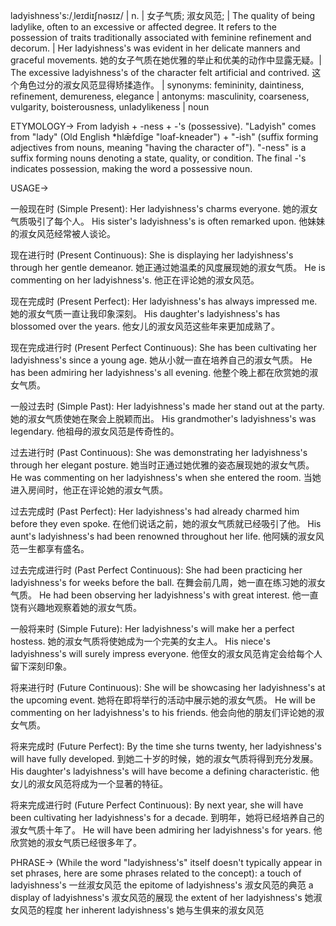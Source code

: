 ladyishness's:/ˌleɪdiɪʃnəsɪz/ | n. |  女子气质; 淑女风范; | The quality of being ladylike, often to an excessive or affected degree.  It refers to the possession of traits traditionally associated with feminine refinement and decorum. | Her ladyishness's was evident in her delicate manners and graceful movements. 她的女子气质在她优雅的举止和优美的动作中显露无疑。|  The excessive ladyishness's of the character felt artificial and contrived.  这个角色过分的淑女风范显得矫揉造作。 | synonyms: femininity, daintiness, refinement, demureness, elegance | antonyms: masculinity, coarseness, vulgarity, boisterousness, unladylikeness | noun


ETYMOLOGY->
From ladyish + -ness + -'s (possessive).  "Ladyish" comes from "lady" (Old English *hlǣfdīge "loaf-kneader") + "-ish" (suffix forming adjectives from nouns, meaning "having the character of"). "-ness" is a suffix forming nouns denoting a state, quality, or condition.  The final -'s indicates possession, making the word a possessive noun.


USAGE->

一般现在时 (Simple Present):
Her ladyishness's charms everyone. 她的淑女气质吸引了每个人。
His sister's ladyishness's is often remarked upon.  他妹妹的淑女风范经常被人谈论。

现在进行时 (Present Continuous):
She is displaying her ladyishness's through her gentle demeanor. 她正通过她温柔的风度展现她的淑女气质。
He is commenting on her ladyishness's. 他正在评论她的淑女风范。


现在完成时 (Present Perfect):
Her ladyishness's has always impressed me. 她的淑女气质一直让我印象深刻。
His daughter's ladyishness's has blossomed over the years. 他女儿的淑女风范这些年来更加成熟了。


现在完成进行时 (Present Perfect Continuous):
She has been cultivating her ladyishness's since a young age. 她从小就一直在培养自己的淑女气质。
He has been admiring her ladyishness's all evening. 他整个晚上都在欣赏她的淑女气质。


一般过去时 (Simple Past):
Her ladyishness's made her stand out at the party. 她的淑女气质使她在聚会上脱颖而出。
His grandmother's ladyishness's was legendary. 他祖母的淑女风范是传奇性的。


过去进行时 (Past Continuous):
She was demonstrating her ladyishness's through her elegant posture. 她当时正通过她优雅的姿态展现她的淑女气质。
He was commenting on her ladyishness's when she entered the room.  当她进入房间时，他正在评论她的淑女气质。

过去完成时 (Past Perfect):
Her ladyishness's had already charmed him before they even spoke. 在他们说话之前，她的淑女气质就已经吸引了他。
His aunt's ladyishness's had been renowned throughout her life. 他阿姨的淑女风范一生都享有盛名。

过去完成进行时 (Past Perfect Continuous):
She had been practicing her ladyishness's for weeks before the ball.  在舞会前几周，她一直在练习她的淑女气质。
He had been observing her ladyishness's with great interest. 他一直饶有兴趣地观察着她的淑女气质。


一般将来时 (Simple Future):
Her ladyishness's will make her a perfect hostess. 她的淑女气质将使她成为一个完美的女主人。
His niece's ladyishness's will surely impress everyone.  他侄女的淑女风范肯定会给每个人留下深刻印象。


将来进行时 (Future Continuous):
She will be showcasing her ladyishness's at the upcoming event. 她将在即将举行的活动中展示她的淑女气质。
He will be commenting on her ladyishness's to his friends. 他会向他的朋友们评论她的淑女气质。


将来完成时 (Future Perfect):
By the time she turns twenty, her ladyishness's will have fully developed. 到她二十岁的时候，她的淑女气质将得到充分发展。
His daughter's ladyishness's will have become a defining characteristic. 他女儿的淑女风范将成为一个显著的特征。

将来完成进行时 (Future Perfect Continuous):
By next year, she will have been cultivating her ladyishness's for a decade.  到明年，她将已经培养自己的淑女气质十年了。
He will have been admiring her ladyishness's for years.  他欣赏她的淑女气质已经很多年了。



PHRASE->
(While the word "ladyishness's" itself doesn't typically appear in set phrases, here are some phrases related to the concept):
a touch of ladyishness's  一丝淑女风范
the epitome of ladyishness's  淑女风范的典范
a display of ladyishness's  淑女风范的展现
the extent of her ladyishness's  她淑女风范的程度
her inherent ladyishness's  她与生俱来的淑女风范
